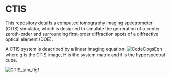 # CTIS
This repository details a computed tomography imaging spectrometer (CTIS) simulator, which is designed to simulate the generation of a center zeroth-order and surrounding first-order diffraction spots of a diffractive optical element (DOE). 

A CTIS system is described by a linear imaging equation:
![CodeCogsEqn](https://user-images.githubusercontent.com/25078549/159443058-0fae7ac3-9f10-4586-9a00-22fd262dc6d7.svg)
where g is the CTIS image, H is the system matrix and f is the hyperspectral cube.

![CTIS_sim_fig1](https://user-images.githubusercontent.com/25078549/159441650-dad683ce-b5ed-4f01-be8a-174402e091c7.png)


